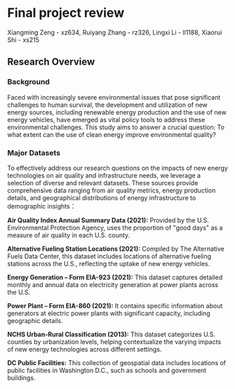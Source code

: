 # Final project review
Xiangming Zeng - xz634, Ruiyang Zhang - rz326, Lingxi Li - ll1188, Xiaorui Shi - xs215
## Research Overview
### Background
Faced with increasingly severe environmental issues that pose significant challenges to human survival, the development and utilization of new energy sources, including renewable energy production and the use of new energy vehicles, have emerged as vital policy tools to address these environmental challenges. This study aims to answer a crucial question: To what extent can the use of clean energy improve environmental quality? 

### Major Datasets
To effectively address our research questions on the impacts of new energy technologies on air quality and infrastructure needs, we leverage a selection of diverse and relevant datasets. These sources provide comprehensive data ranging from air quality metrics, energy production details, and geographical distributions of energy infrastructure to demographic insights：

**Air Quality Index Annual Summary Data (2021):** Provided by the U.S. Environmental Protection Agency, uses the proportion of "good days" as a measure of air quality in each U.S. county. 

**Alternative Fueling Station Locations (2021):** Compiled by The Alternative Fuels Data Center, this dataset includes locations of alternative fueling stations across the U.S., reflecting the uptake of new energy vehicles.

**Energy Generation – Form EIA-923 (2021):** This dataset captures detailed monthly and annual data on electricity generation at power plants across the U.S.

**Power Plant – Form EIA-860 (2021):** It contains specific information about generators at electric power plants with significant capacity, including geographic details.

**NCHS Urban-Rural Classification (2013):** This dataset categorizes U.S. counties by urbanization levels, helping contextualize the varying impacts of new energy technologies across different settings.

**DC Public Facilities:** This collection of geospatial data includes locations of public facilities in Washington D.C., such as schools and government buildings.

